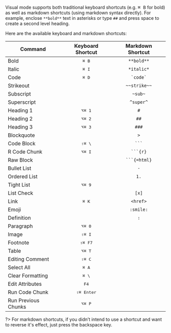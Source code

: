 <!-- -*- mode: gfm -*- -->

Visual mode supports both traditional keyboard shortcuts (e.g. <kbd>⌘ B</kbd> for bold) as well as markdown shortcuts (using markdown syntax directly). For example, enclose `**bold**` text in asterisks or type `##` and press space to create a second level heading.

Here are the available keyboard and markdown shortcuts:

| Command             |  Keyboard Shortcut  |   Markdown Shortcut  |
|---------------------|:-------------------:|:--------------------:|
| Bold                |    <kbd>⌘ B</kbd>   |      `**bold**`      |
| Italic              |    <kbd>⌘ I</kbd>   |      `*italic*`      |
| Code                |    <kbd>⌘ D</kbd>   |     `` `code` ``     |
| Strikeout           |                     |     `~~strike~~`     |
| Subscript           |                     |        `~sub~`       |
| Superscript         |                     |       `^super^`      |
| Heading 1           |   <kbd>⌥⌘ 1</kbd>   |          `#`         |
| Heading 2           |   <kbd>⌥⌘ 2</kbd>   |         `##`         |
| Heading 3           |   <kbd>⌥⌘ 3</kbd>   |         `###`        |
| Blockquote          |                     |          `>`         |
| Code Block          |   <kbd>⇧⌘ \\</kbd>  |     ```` ``` ````    |
| R Code Chunk        |   <kbd>⌥⌘ I</kbd>   |   ```` ```{r} ````   |
| Raw Block           |                     | ```` ```{=html} ```` |
| Bullet List         |                     |          `-`         |
| Ordered List        |                     |         `1.`         |
| Tight List          |   <kbd>⌥⌘ 9</kbd>   |                      |
| List Check          |                     |         `[x]`        |
| Link                |    <kbd>⌘ K</kbd>   |       `<href>`       |
| Emoji               |                     |       `:smile:`      |
| Definition          |                     |          `:`         |
| Paragraph           |   <kbd>⌥⌘ 0</kbd>   |                      |
| Image               |   <kbd>⇧⌘ I</kbd>   |                      |
| Footnote            |   <kbd>⇧⌘ F7</kbd>  |                      |
| Table               |   <kbd>⌥⌘ T</kbd>   |                      |
| Editing Comment     |   <kbd>⇧⌘ C</kbd>   |                      |
| Select All          |    <kbd>⌘ A</kbd>   |                      |
| Clear Formatting    |   <kbd>⌘ \\</kbd>   |                      |
| Edit Attributes     |    <kbd>F4</kbd>    |                      |
| Run Code Chunk      | <kbd>⇧⌘ Enter</kbd> |                      |
| Run Previous Chunks |   <kbd>⌥⌘ P</kbd>   |                      |

?\> For markdown shortcuts, if you didn’t intend to use a shortcut and want to reverse it's effect, just press the backspace key.
